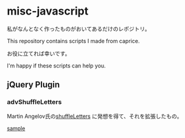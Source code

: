 misc-javascript
===========

私がなんとなく作ったものがおいてあるだけのレポジトリ。

This repository contains scripts I made from caprice.

お役に立てれば幸いです。

I'm happy if these scripts can help you.


## jQuery Plugin
### advShuffleLetters
Martin Angelov氏の[shuffleLetters](http://tutorialzine.com/2011/09/shuffle-letters-effect-jquery/)
に発想を得て、それを拡張したもの。

[sample](http://rawgithub.com/cocu/misc-javascript/master/jquery/advShuffleLetters/sample.html)


